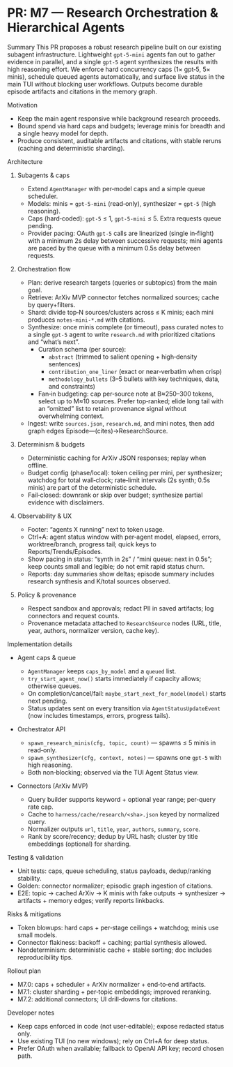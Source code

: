 # PR: M7 — Research Orchestration & Hierarchical Agents

Summary
This PR proposes a robust research pipeline built on our existing subagent infrastructure. Lightweight `gpt‑5‑mini` agents fan out to gather evidence in parallel, and a single `gpt‑5` agent synthesizes the results with high reasoning effort. We enforce hard concurrency caps (1× gpt‑5, 5× minis), schedule queued agents automatically, and surface live status in the main TUI without blocking user workflows. Outputs become durable episode artifacts and citations in the memory graph.

Motivation
- Keep the main agent responsive while background research proceeds.
- Bound spend via hard caps and budgets; leverage minis for breadth and a single heavy model for depth.
- Produce consistent, auditable artifacts and citations, with stable reruns (caching and deterministic sharding).

Architecture
1) Subagents & caps
   - Extend `AgentManager` with per‑model caps and a simple queue scheduler.
   - Models: minis = `gpt‑5‑mini` (read‑only), synthesizer = `gpt‑5` (high reasoning).
   - Caps (hard‑coded): `gpt‑5` ≤ 1, `gpt‑5‑mini` ≤ 5. Extra requests queue pending.
   - Provider pacing: OAuth `gpt‑5` calls are linearized (single in‑flight) with a minimum 2s delay between successive requests; mini agents are paced by the queue with a minimum 0.5s delay between requests.

2) Orchestration flow
   - Plan: derive research targets (queries or subtopics) from the main goal.
   - Retrieve: ArXiv MVP connector fetches normalized sources; cache by query+filters.
   - Shard: divide top‑N sources/clusters across ≤ K minis; each mini produces `notes-mini-*.md` with citations.
   - Synthesize: once minis complete (or timeout), pass curated notes to a single `gpt‑5` agent to write `research.md` with prioritized citations and “what’s next”.
     - Curation schema (per source):
       - `abstract` (trimmed to salient opening + high‑density sentences)
       - `contribution_one_liner` (exact or near‑verbatim when crisp)
       - `methodology_bullets` (3–5 bullets with key techniques, data, and constraints)
     - Fan‑in budgeting: cap per‑source note at B≈250–300 tokens, select up to M≈10 sources. Prefer top‑ranked; elide long tail with an “omitted” list to retain provenance signal without overwhelming context.
   - Ingest: write `sources.json`, `research.md`, and mini notes, then add graph edges Episode—(cites)→ResearchSource.

3) Determinism & budgets
   - Deterministic caching for ArXiv JSON responses; replay when offline.
   - Budget config (phase/local): token ceiling per mini, per synthesizer; watchdog for total wall‑clock; rate‑limit intervals (2s synth; 0.5s minis) are part of the deterministic schedule.
   - Fail‑closed: downrank or skip over budget; synthesize partial evidence with disclaimers.

4) Observability & UX
   - Footer: “agents X running” next to token usage.
   - Ctrl+A: agent status window with per‑agent model, elapsed, errors, worktree/branch, progress tail; quick keys to Reports/Trends/Episodes.
   - Show pacing in status: “synth in 2s” / “mini queue: next in 0.5s”; keep counts small and legible; do not emit rapid status churn.
   - Reports: day summaries show deltas; episode summary includes research synthesis and K/total sources observed.

5) Policy & provenance
   - Respect sandbox and approvals; redact PII in saved artifacts; log connectors and request counts.
   - Provenance metadata attached to `ResearchSource` nodes (URL, title, year, authors, normalizer version, cache key).

Implementation details
- Agent caps & queue
  - `AgentManager` keeps `caps_by_model` and a `queued` list.
  - `try_start_agent_now()` starts immediately if capacity allows; otherwise queues.
  - On completion/cancel/fail: `maybe_start_next_for_model(model)` starts next pending.
  - Status updates sent on every transition via `AgentStatusUpdateEvent` (now includes timestamps, errors, progress tails).

- Orchestrator API
  - `spawn_research_minis(cfg, topic, count)` — spawns ≤ 5 minis in read‑only.
  - `spawn_synthesizer(cfg, context, notes)` — spawns one `gpt‑5` with high reasoning.
  - Both non‑blocking; observed via the TUI Agent Status view.

- Connectors (ArXiv MVP)
  - Query builder supports keyword + optional year range; per‑query rate cap.
  - Cache to `harness/cache/research/<sha>.json` keyed by normalized query.
  - Normalizer outputs `url`, `title`, `year`, `authors`, `summary`, `score`.
  - Rank by score/recency; dedup by URL hash; cluster by title embeddings (optional) for sharding.

Testing & validation
- Unit tests: caps, queue scheduling, status payloads, dedup/ranking stability.
- Golden: connector normalizer; episodic graph ingestion of citations.
- E2E: topic → cached ArXiv → K minis with fake outputs → synthesizer → artifacts + memory edges; verify reports linkbacks.

Risks & mitigations
- Token blowups: hard caps + per‑stage ceilings + watchdog; minis use small models.
- Connector flakiness: backoff + caching; partial synthesis allowed.
- Nondeterminism: deterministic cache + stable sorting; doc includes reproducibility tips.

Rollout plan
- M7.0: caps + scheduler + ArXiv normalizer + end‑to‑end artifacts.
- M7.1: cluster sharding + per‑topic embeddings; improved reranking.
- M7.2: additional connectors; UI drill‑downs for citations.

Developer notes
- Keep caps enforced in code (not user‑editable); expose redacted status only.
- Use existing TUI (no new windows); rely on Ctrl+A for deep status.
- Prefer OAuth when available; fallback to OpenAI API key; record chosen path.
